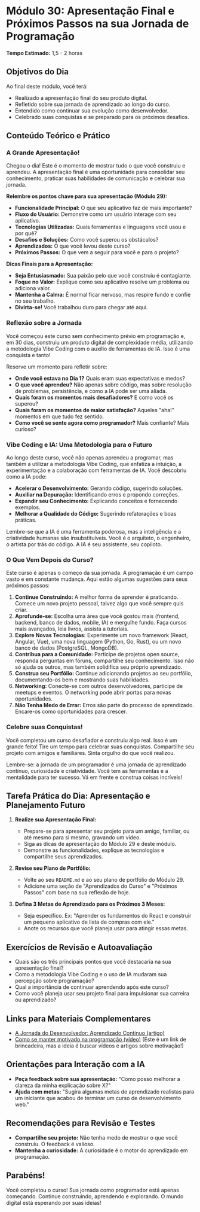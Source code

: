 # Módulo 30: Apresentação Final e Próximos Passos na sua Jornada de Programação

**Tempo Estimado:** 1,5 - 2 horas

## Objetivos do Dia

Ao final deste módulo, você terá:

*   Realizado a apresentação final do seu produto digital.
*   Refletido sobre sua jornada de aprendizado ao longo do curso.
*   Entendido como continuar sua evolução como desenvolvedor.
*   Celebrado suas conquistas e se preparado para os próximos desafios.

## Conteúdo Teórico e Prático

### A Grande Apresentação!

Chegou o dia! Este é o momento de mostrar tudo o que você construiu e aprendeu. A apresentação final é uma oportunidade para consolidar seu conhecimento, praticar suas habilidades de comunicação e celebrar sua jornada.

**Relembre os pontos chave para sua apresentação (Módulo 29):**

*   **Funcionalidade Principal:** O que seu aplicativo faz de mais importante?
*   **Fluxo do Usuário:** Demonstre como um usuário interage com seu aplicativo.
*   **Tecnologias Utilizadas:** Quais ferramentas e linguagens você usou e por quê?
*   **Desafios e Soluções:** Como você superou os obstáculos?
*   **Aprendizados:** O que você levou deste curso?
*   **Próximos Passos:** O que vem a seguir para você e para o projeto?

**Dicas Finais para a Apresentação:**

*   **Seja Entusiasmado:** Sua paixão pelo que você construiu é contagiante.
*   **Foque no Valor:** Explique como seu aplicativo resolve um problema ou adiciona valor.
*   **Mantenha a Calma:** É normal ficar nervoso, mas respire fundo e confie no seu trabalho.
*   **Divirta-se!** Você trabalhou duro para chegar até aqui.

### Reflexão sobre a Jornada

Você começou este curso sem conhecimento prévio em programação e, em 30 dias, construiu um produto digital de complexidade média, utilizando a metodologia Vibe Coding com o auxílio de ferramentas de IA. Isso é uma conquista e tanto!

Reserve um momento para refletir sobre:

*   **Onde você estava no Dia 1?** Quais eram suas expectativas e medos?
*   **O que você aprendeu?** Não apenas sobre código, mas sobre resolução de problemas, persistência, e como a IA pode ser uma aliada.
*   **Quais foram os momentos mais desafiadores?** E como você os superou?
*   **Quais foram os momentos de maior satisfação?** Aqueles "aha!" momentos em que tudo fez sentido.
*   **Como você se sente agora como programador?** Mais confiante? Mais curioso?

### Vibe Coding e IA: Uma Metodologia para o Futuro

Ao longo deste curso, você não apenas aprendeu a programar, mas também a utilizar a metodologia Vibe Coding, que enfatiza a intuição, a experimentação e a colaboração com ferramentas de IA. Você descobriu como a IA pode:

*   **Acelerar o Desenvolvimento:** Gerando código, sugerindo soluções.
*   **Auxiliar na Depuração:** Identificando erros e propondo correções.
*   **Expandir seu Conhecimento:** Explicando conceitos e fornecendo exemplos.
*   **Melhorar a Qualidade do Código:** Sugerindo refatorações e boas práticas.

Lembre-se que a IA é uma ferramenta poderosa, mas a inteligência e a criatividade humanas são insubstituíveis. Você é o arquiteto, o engenheiro, o artista por trás do código. A IA é seu assistente, seu copiloto.

### O Que Vem Depois do Curso?

Este curso é apenas o começo da sua jornada. A programação é um campo vasto e em constante mudança. Aqui estão algumas sugestões para seus próximos passos:

1.  **Continue Construindo:** A melhor forma de aprender é praticando. Comece um novo projeto pessoal, talvez algo que você sempre quis criar.
2.  **Aprofunde-se:** Escolha uma área que você gostou mais (frontend, backend, banco de dados, mobile, IA) e mergulhe fundo. Faça cursos mais avançados, leia livros, assista a tutoriais.
3.  **Explore Novas Tecnologias:** Experimente um novo framework (React, Angular, Vue), uma nova linguagem (Python, Go, Rust), ou um novo banco de dados (PostgreSQL, MongoDB).
4.  **Contribua para a Comunidade:** Participe de projetos open source, responda perguntas em fóruns, compartilhe seu conhecimento. Isso não só ajuda os outros, mas também solidifica seu próprio aprendizado.
5.  **Construa seu Portfólio:** Continue adicionando projetos ao seu portfólio, documentando-os bem e mostrando suas habilidades.
6.  **Networking:** Conecte-se com outros desenvolvedores, participe de meetups e eventos. O networking pode abrir portas para novas oportunidades.
7.  **Não Tenha Medo de Errar:** Erros são parte do processo de aprendizado. Encare-os como oportunidades para crescer.

### Celebre suas Conquistas!

Você completou um curso desafiador e construiu algo real. Isso é um grande feito! Tire um tempo para celebrar suas conquistas. Compartilhe seu projeto com amigos e familiares. Sinta orgulho do que você realizou.

Lembre-se: a jornada de um programador é uma jornada de aprendizado contínuo, curiosidade e criatividade. Você tem as ferramentas e a mentalidade para ter sucesso. Vá em frente e construa coisas incríveis!

## Tarefa Prática do Dia: Apresentação e Planejamento Futuro

1.  **Realize sua Apresentação Final:**
    *   Prepare-se para apresentar seu projeto para um amigo, familiar, ou até mesmo para si mesmo, gravando um vídeo.
    *   Siga as dicas de apresentação do Módulo 29 e deste módulo.
    *   Demonstre as funcionalidades, explique as tecnologias e compartilhe seus aprendizados.

2.  **Revise seu Plano de Portfólio:**
    *   Volte ao seu `README.md` e ao seu plano de portfólio do Módulo 29.
    *   Adicione uma seção de "Aprendizados do Curso" e "Próximos Passos" com base na sua reflexão de hoje.

3.  **Defina 3 Metas de Aprendizado para os Próximos 3 Meses:**
    *   Seja específico. Ex: "Aprender os fundamentos do React e construir um pequeno aplicativo de lista de compras com ele."
    *   Anote os recursos que você planeja usar para atingir essas metas.

## Exercícios de Revisão e Autoavaliação

*   Quais são os três principais pontos que você destacaria na sua apresentação final?
*   Como a metodologia Vibe Coding e o uso de IA mudaram sua percepção sobre programação?
*   Qual a importância de continuar aprendendo após este curso?
*   Como você planeja usar seu projeto final para impulsionar sua carreira ou aprendizado?

## Links para Materiais Complementares

*   [A Jornada do Desenvolvedor: Aprendizado Contínuo (artigo)](https://www.alura.com.br/artigos/a-jornada-do-desenvolvedor-aprendizado-continuo)
*   [Como se manter motivado na programação (vídeo)](https://www.youtube.com/watch?v=dQw4w9WgXcQ) (Este é um link de brincadeira, mas a ideia é buscar vídeos e artigos sobre motivação!)

## Orientações para Interação com a IA

*   **Peça feedback sobre sua apresentação:** "Como posso melhorar a clareza da minha explicação sobre X?"
*   **Ajuda com metas:** "Sugira algumas metas de aprendizado realistas para um iniciante que acabou de terminar um curso de desenvolvimento web."

## Recomendações para Revisão e Testes

*   **Compartilhe seu projeto:** Não tenha medo de mostrar o que você construiu. O feedback é valioso.
*   **Mantenha a curiosidade:** A curiosidade é o motor do aprendizado em programação.

## Parabéns!

Você completou o curso! Sua jornada como programador está apenas começando. Continue construindo, aprendendo e explorando. O mundo digital está esperando por suas ideias!

